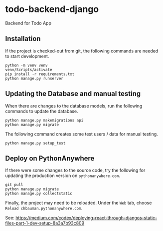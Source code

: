 # todo-backend-django

Backend for Todo App

## Installation

If the project is checked-out from git, the following commands are
needed to start development.

```
python -m venv venv
venv/Scripts/activate
pip install -r requirements.txt
python manage.py runserver
```

## Updating the Database and manual testing

When there are changes to the database models, run the following
commands to update the database.

```
python manage.py makemigrations api
python manage.py migrate
```

The following command creates some test users / data
for manual testing.

```
python manage.py setup_test
```

## Deploy on PythonAnywhere

If there were some changes to the source code, try the following
for updating the production version on `pythonanywhere.com`.

```
git pull
python manage.py migrate
python manage.py collectstatic
```

Finally, the project may need to be reloaded.
Under the `Web` tab, choose `Reload chbauman.pythonanywhere.com`.

See: https://medium.com/codex/deploying-react-through-djangos-static-files-part-1-dev-setup-8a3a7b93c809
